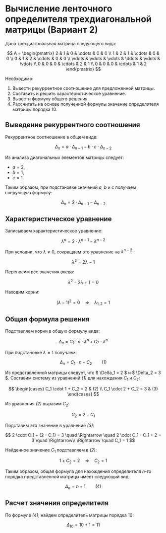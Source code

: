 # Вычисление ленточного определителя трехдиагональной матрицы (Вариант 2)

Дана трехдиагональная матрица следующего вида:

$$    
A =     
 \begin{pmatrix}    
  2 & 1 & 0 & \cdots & 0 & 0 \\    
  1 & 2 & 1 & \cdots & 0 & 0 \\    
  0 & 1 & 2 & \cdots & 0 & 0 \\    
  \vdots  & \vdots & \vdots & \ddots & \vdots & \vdots  \\    
  0 & 0 & 0 & \cdots & 2 & 1 \\    
  0 & 0 & 0 & \cdots & 1 & 2     
 \end{pmatrix}    
$$

Необходимо:
1. Вывести рекуррентное соотношение для предложенной матрицы.  
2. Составить и решить характеристическое уравнение.  
3. Вывести формулу общего решения.  
4. Рассчитать на основе полученной формулы значение определителя матрицы порядка 10.  

## Выведение рекуррентного соотношения

Рекуррентное соотношение в общем виде:

$$
\Delta_n = a \cdot \Delta_{n-1} - b \cdot c \cdot \Delta_{n-2}
$$

Из анализа диагональных элементов матрицы следует:
- $a = 2$,
- $b = 1$,
- $c = 1$.

Таким образом, при подстановке значений $a$, $b$ и $c$ получаем следующую формулу:

$$
\Delta_n = 2 \cdot \Delta_{n-1} - \Delta_{n-2}
$$

## Характеристическое уравнение

Записываем характеристическое уравнение:

$$
\lambda^n = 2\cdot \lambda^{n-1} - \lambda^{n-2} 
$$ 

При условии, что $\lambda \neq 0$, сокращаем это уравнение на $\lambda^{n-2}$ :

$$ 
\lambda^2 = 2\lambda - 1 
$$ 

Переносим все значения влево:

$$ 
\lambda^2 - 2\lambda + 1 = 0 
$$ 

Находим корни:

$$ 
(\lambda - 1)^2 = 0 \quad \Rightarrow \quad \lambda_{1,2} = 1 
$$ 

## Общая формула решения

Подставляем корни в общую формулу вида:

$$
\Delta_n = C_1 \cdot n \cdot \lambda^n + C_2 \cdot \lambda^n
$$

При подстановке $\lambda = 1$ получаем:

$$
\Delta_n = C_1 \cdot n + C_2 \qquad (1)
$$

Из представленной матрицы следует, что $ \Delta_1 = 2 $ и $ \Delta_2 = 3 $. Составим систему из уравнений *(1)* для нахождения $C_1$ и $C_2$:

$$
\begin{cases}
C_1 \cdot 1 + C_2 = 2 & (2) \\ 
C_1 \cdot 2 + C_2 = 3 & (3)
\end{cases}
$$ 

Из уравнения *(2)* выразим $C_2$:

$$
C_2 = 2 - C_1
$$ 

Подставим это значение в уравнение *(3)*:

$$
2 \cdot C_1 + (2 - C_1) = 3 \quad  \Rightarrow \quad 2 \cdot C_1 - C_1 + 2 = 3 \quad  \Rightarrow\\ 
\Rightarrow \quad C_1 = 1
$$

Найденное значение $C_1$ подставляем в *(2)*:

$$
1 + C_2 = 2 \quad\Rightarrow \quad C_2 = 1 
$$

Таким образом, общая формула для нахождения определителя *n*-го порядка представленной матрицы имеет следующий вид:

$$
\Delta_n = n + 1 \qquad (4)
$$

## Расчет значения определителя 

По формуле *(4)*, найдем определитель матрицы порядка 10:

$$
\Delta_{10} = 10 + 1 = 11
$$